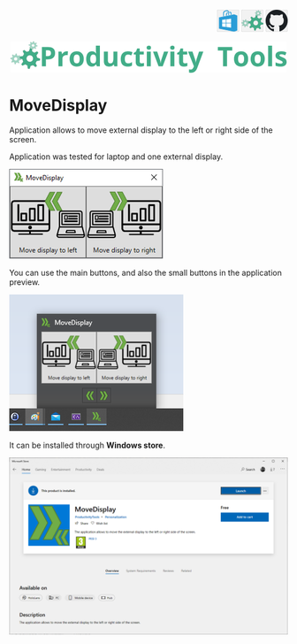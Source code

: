 <!--Category:C#,WinApp--> 
 <p align="right">
      <a href="https://www.microsoft.com/store/apps/9PFT795LZ2Z7"><img src="Images/Header/WindowsStore_border_40px.png" /></a>
    <a href="http://www.productivitytools.tech/MoveDisplay/"><img src="Images/Header/ProductivityTools_green_40px_2.png" /><a> 
    <a href="https://github.com/pwujczyk/ProductivityTools.MoveDisplay/"><img src="Images/Header/Github_border_40px.png" /></a>
</p>
<p align="center">
    <a href="http://productivitytools.tech/">
        <img src="Images/Header/LogoTitle_green_500px.png" />
    </a>
</p>


# MoveDisplay

Application allows to move external display to the left or right side of the screen.

<!--more-->

Application was tested for laptop and one external display. 


![](Images/AppScreenshot.png)

You can use the main buttons, and also the small buttons in the application preview.

![](Images/AppScreenshot2.png)

It can be installed through **Windows store**.

<!--og-image-->
![](Images/WindowsStore.png)

